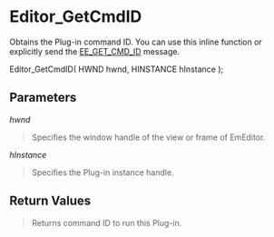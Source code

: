 # Editor\_GetCmdID

Obtains the Plug-in command ID. You can use this inline function or explicitly send the [EE\_GET\_CMD\_ID](../message/ee_get_cmd_id)
message.

Editor\_GetCmdID( HWND hwnd, HINSTANCE hInstance );

## Parameters

_hwnd_

> Specifies the window handle of the view or frame of EmEditor.

_hInstance_

> Specifies the Plug-in instance handle.

## Return Values

> Returns command ID to run this Plug-in.
